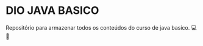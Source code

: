 # DIO JAVA BASICO

Repositório para armazenar todos os conteúdos do curso de java basico. :computer: :floppy_disk: 
